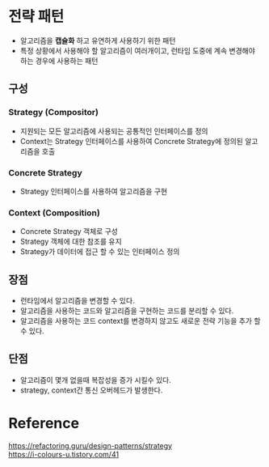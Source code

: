 # 전략 패턴

- 알고리즘을 __캡슐화__ 하고 유연하게 사용하기 위한 패턴
- 특정 상황에서 사용해야 할 알고리즘이 여러개이고, 런타임 도중에 계속 변경해야 하는 경우에 사용하는 패턴

## 구성
### Strategy (Compositor)
- 지원되는 모든 알고리즘에 사용되는 공통적인 인터페이스를 정의
- Context는 Strategy 인터페이스를 사용하여 Concrete Strategy에 정의된 알고리즘을 호출  

### Concrete Strategy  
- Strategy 인터페이스를 사용하여 알고리즘을 구현  

### Context (Composition)
- Concrete Strategy 객체로 구성
- Strategy 객체에 대한 참조를 유지
- Strategy가 데이터에 접근 할 수 있는 인터페이스 정의  

## 장점
- 런타임에서 알고리즘을 변경할 수 있다.
- 알고리즘을 사용하는 코드와 알고리즘을 구현하는 코드를 분리할 수 있다.
- 알고리즘을 사용하는 코드 context를 변경하지 않고도 새로운 전략 기능을 추가 할 수 있다.

## 단점
- 알고리즘이 몇개 없을때 복잡성을 증가 시킬수 있다.
- strategy, context간 통신 오버헤드가 발생한다.

# Reference
https://refactoring.guru/design-patterns/strategy  
https://i-colours-u.tistory.com/41  
